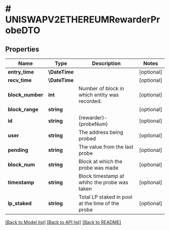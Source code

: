# # UNISWAPV2ETHEREUMRewarderProbeDTO

## Properties

Name | Type | Description | Notes
------------ | ------------- | ------------- | -------------
**entry_time** | **\DateTime** |  | [optional]
**recv_time** | **\DateTime** |  | [optional]
**block_number** | **int** | Number of block in which entity was recorded. | [optional]
**block_range** | **string** |  | [optional]
**id** | **string** | (rewarder)-(probeNum) | [optional]
**user** | **string** | The address being probed | [optional]
**pending** | **string** | The value from the last probe | [optional]
**block_num** | **string** | Block at which the probe was made | [optional]
**timestamp** | **string** | Block timestamp at whihc the probe was taken | [optional]
**lp_staked** | **string** | Total LP staked in pool at the time of the probe | [optional]

[[Back to Model list]](../../README.md#models) [[Back to API list]](../../README.md#endpoints) [[Back to README]](../../README.md)
